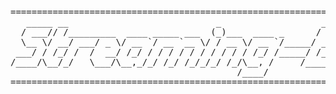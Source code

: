 <pre>
========================================================================================
   _____ __                            _                   ____                  __  
  / ___// /_________  ____ _____ ___  (_)___  ____ _      / __ )___  ____  _____/ /_ 
  \__ \/ __/ ___/ _ \/ __ `/ __ `__ \/ / __ \/ __ `/_____/ __  / _ \/ __ \/ ___/ __ \
 ___/ / /_/ /  /  __/ /_/ / / / / / / / / / / /_/ /_____/ /_/ /  __/ / / / /__/ / / /
/____/\__/_/   \___/\__,_/_/ /_/ /_/_/_/ /_/\__, /     /_____/\___/_/ /_/\___/_/ /_/ 
                                           /____/                                    
========================================================================================
</pre>
